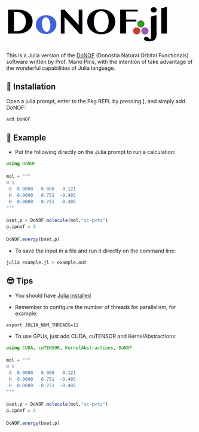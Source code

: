 # <img src="https://github.com/felipelewyee/DoNOF.jl/blob/master/DoNOFjl.png" height=100>

This is a Julia version of the [DoNOF](https://github.com/DoNOF/DoNOFsw/) (Donostia Natural Orbital Functionals) software written by Prof. Mario Piris, with the intention of take advantage of the wonderful capabilities of Julia language.

## 🌟 Installation

Open a julia prompt, enter to the Pkg REPL by pressing ], and simply add DoNOF:
~~~julia
add DoNOF
~~~

## 🎯 Example

- Put the following directly on the Julia prompt to run a calculation:
~~~julia
using DoNOF

mol = """
0 1
 O  0.0000   0.000   0.121
 H  0.0000   0.751  -0.485
 H  0.0000  -0.751  -0.485
"""

bset,p = DoNOF.molecule(mol,"cc-pvtz")
p.ipnof = 8

DoNOF.energy(bset,p)
~~~

- To save the input in a file and run it directly on the command line:
~~~bash
julia example.jl > example.out
~~~

## 😎 Tips

- You should have [Julia installed](https://julialang.org/downloads)

- Remember to configure the number of threads for parallelism, for example:
~~~
export JULIA_NUM_THREADS=12
~~~

- To use GPUs, just add CUDA, cuTENSOR and KernelAbstractions:
~~~julia
using CUDA, cuTENSOR, KernelAbstractions, DoNOF

mol = """
0 1
 O  0.0000   0.000   0.121
 H  0.0000   0.751  -0.485
 H  0.0000  -0.751  -0.485
"""

bset,p = DoNOF.molecule(mol,"cc-pvtz")
p.ipnof = 8

DoNOF.energy(bset,p)
~~~


